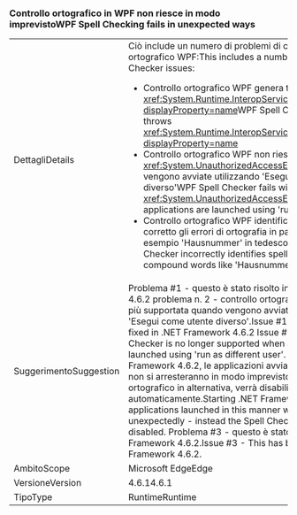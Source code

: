 ### <a name="wpf-spell-checking-fails-in-unexpected-ways"></a><span data-ttu-id="bd9cf-101">Controllo ortografico in WPF non riesce in modo imprevisto</span><span class="sxs-lookup"><span data-stu-id="bd9cf-101">WPF Spell Checking fails in unexpected ways</span></span>

|   |   |
|---|---|
|<span data-ttu-id="bd9cf-102">Dettagli</span><span class="sxs-lookup"><span data-stu-id="bd9cf-102">Details</span></span>|<span data-ttu-id="bd9cf-103">Ciò include un numero di problemi di controllo ortografico WPF:</span><span class="sxs-lookup"><span data-stu-id="bd9cf-103">This includes a number of WPF Spell Checker issues:</span></span><ul><li><span data-ttu-id="bd9cf-104">Controllo ortografico WPF genera talvolta <xref:System.Runtime.InteropServices.COMException?displayProperty=name></span><span class="sxs-lookup"><span data-stu-id="bd9cf-104">WPF Spell Checker sometimes throws <xref:System.Runtime.InteropServices.COMException?displayProperty=name></span></span></li><li><span data-ttu-id="bd9cf-105">Controllo ortografico WPF non riesce con <xref:System.UnauthorizedAccessException> quando vengono avviate utilizzando 'Esegui come utente diverso'</span><span class="sxs-lookup"><span data-stu-id="bd9cf-105">WPF Spell Checker fails with <xref:System.UnauthorizedAccessException> when applications are launched using 'run as different user'</span></span></li><li><span data-ttu-id="bd9cf-106">Controllo ortografico WPF identifica in modo non corretto gli errori di ortografia in parole composte, ad esempio 'Hausnummer' in tedesco.</span><span class="sxs-lookup"><span data-stu-id="bd9cf-106">WPF Spell Checker incorrectly identifies spelling errors in compound words like 'Hausnummer' in German.</span></span></li></ul>|
|<span data-ttu-id="bd9cf-107">Suggerimento</span><span class="sxs-lookup"><span data-stu-id="bd9cf-107">Suggestion</span></span>|<span data-ttu-id="bd9cf-108">Problema #1 - questo è stato risolto in .NET Framework 4.6.2 problema n. 2 - controllo ortografico WPF non è più supportata quando vengono avviate utilizzando 'Esegui come utente diverso'.</span><span class="sxs-lookup"><span data-stu-id="bd9cf-108">Issue #1 - This has been fixed in .NET Framework 4.6.2 Issue #2 - WPF Spell Checker is no longer supported when applications are launched using 'run as different user'.</span></span> <span data-ttu-id="bd9cf-109">A partire da .NET Framework 4.6.2, le applicazioni avviate in questo modo non si arresteranno in modo imprevisto: il controllo ortografico in alternativa, verrà disabilitato automaticamente.</span><span class="sxs-lookup"><span data-stu-id="bd9cf-109">Starting .NET Framework 4.6.2, applications launched in this manner will no longer crash unexpectedly - instead the Spell Checker will be silently disabled.</span></span> <span data-ttu-id="bd9cf-110">Problema #3 - questo è stato risolto in .NET Framework 4.6.2.</span><span class="sxs-lookup"><span data-stu-id="bd9cf-110">Issue #3 - This has been fixed in .NET Framework 4.6.2.</span></span>|
|<span data-ttu-id="bd9cf-111">Ambito</span><span class="sxs-lookup"><span data-stu-id="bd9cf-111">Scope</span></span>|<span data-ttu-id="bd9cf-112">Microsoft Edge</span><span class="sxs-lookup"><span data-stu-id="bd9cf-112">Edge</span></span>|
|<span data-ttu-id="bd9cf-113">Versione</span><span class="sxs-lookup"><span data-stu-id="bd9cf-113">Version</span></span>|<span data-ttu-id="bd9cf-114">4.6.1</span><span class="sxs-lookup"><span data-stu-id="bd9cf-114">4.6.1</span></span>|
|<span data-ttu-id="bd9cf-115">Tipo</span><span class="sxs-lookup"><span data-stu-id="bd9cf-115">Type</span></span>|<span data-ttu-id="bd9cf-116">Runtime</span><span class="sxs-lookup"><span data-stu-id="bd9cf-116">Runtime</span></span>|

